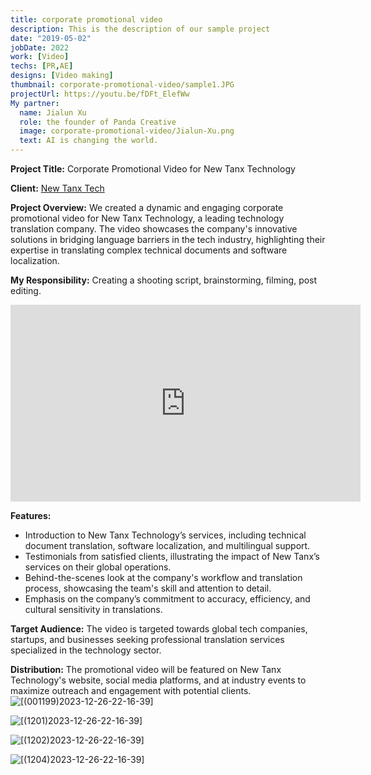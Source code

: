 ```yaml
---
title: corporate promotional video
description: This is the description of our sample project
date: "2019-05-02"
jobDate: 2022
work: [Video]
techs: [PR,AE]
designs: [Video making]
thumbnail: corporate-promotional-video/sample1.JPG
projectUrl: https://youtu.be/fDFt_ElefWw
My partner:
  name: Jialun Xu
  role: the founder of Panda Creative
  image: corporate-promotional-video/Jialun-Xu.png
  text: AI is changing the world.
---
```


**Project Title:** Corporate Promotional Video for New Tanx Technology

**Client:** [New Tanx Tech](https://www.newtranx.com/)

**Project Overview:** We created a dynamic and engaging corporate promotional video for New Tanx Technology, a leading technology translation company. The video showcases the company's innovative solutions in bridging language barriers in the tech industry, highlighting their expertise in translating complex technical documents and software localization.

**My Responsibility:** Creating a shooting script, brainstorming, filming, post editing.

<iframe width="560" height="315" src="https://www.youtube.com/embed/fDFt_ElefWw" frameborder="0" allow="accelerometer; autoplay; encrypted-media; gyroscope; picture-in-picture" allowfullscreen></iframe>

**Features:**

- Introduction to New Tanx Technology’s services, including technical document translation, software localization, and multilingual support.
- Testimonials from satisfied clients, illustrating the impact of New Tanx’s services on their global operations.
- Behind-the-scenes look at the company's workflow and translation process, showcasing the team's skill and attention to detail.
- Emphasis on the company’s commitment to accuracy, efficiency, and cultural sensitivity in translations.

**Target Audience:** The video is targeted towards global tech companies, startups, and businesses seeking professional translation services specialized in the technology sector.

**Distribution:** The promotional video will be featured on New Tanx Technology's website, social media platforms, and at industry events to maximize outreach and engagement with potential clients.![[(001199)2023-12-26-22-16-39]](https://typora-1323668464.cos.ap-hongkong.myqcloud.com/typora/%5B(001199)2023-12-26-22-16-39%5D.JPG?imageSlim)

![[(1201)2023\-12-26-22-16-39]](https://typora-1323668464.cos.ap-hongkong.myqcloud.com/typora/%5B(1201)2023-12-26-22-16-39%5D.JPG?imageSlim)

![[(1202)2023-12-26-22-16-39]](https://typora-1323668464.cos.ap-hongkong.myqcloud.com/typora/%5B(1202)2023-12-26-22-16-39%5D.JPG?imageSlim)



![[(1204)2023-12-26-22-16-39]](https://typora-1323668464.cos.ap-hongkong.myqcloud.com/typora/%5B(1204)2023-12-26-22-16-39%5D.JPG?imageSlim)